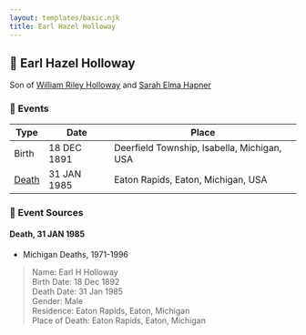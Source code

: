 ```yaml
---
layout: templates/basic.njk
title: Earl Hazel Holloway
---
```

## 🔵 Earl Hazel Holloway

Son of [William Riley Holloway](/people/9/90949012) and [Sarah Elma Hapner](/people/2/20173654)

### 📆 Events

Type | Date | Place
------ | ------ | ------
Birth | 18 DEC 1891 | Deerfield Township, Isabella, Michigan, USA
[Death](#event-6cda1ed1-e90d-48f0-b25a-a9409d6aecff) | 31 JAN 1985 | Eaton Rapids, Eaton, Michigan, USA

### 📰 Event Sources

#### <a id="event-6cda1ed1-e90d-48f0-b25a-a9409d6aecff"></a> Death, 31 JAN 1985
* Michigan Deaths, 1971-1996
>   
  > Name: Earl H Holloway  
  > Birth Date: 18 Dec 1892  
  > Death Date: 31 Jan 1985  
  > Gender: Male  
  > Residence: Eaton Rapids, Eaton, Michigan  
  > Place of Death: Eaton Rapids, Eaton, Michigan
